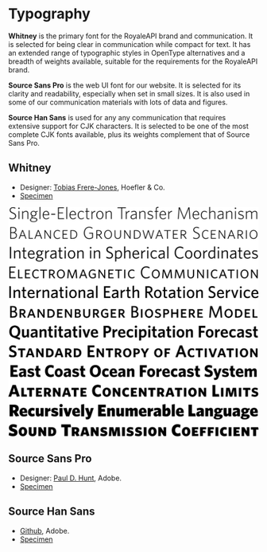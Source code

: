 # Typography

**Whitney** is the primary font for the RoyaleAPI brand and communication. It is selected for being clear in communication while compact for text. It has an extended range of typographic styles in OpenType alternatives and a breadth of weights available, suitable for the requirements for the RoyaleAPI brand.

**Source Sans Pro** is the web UI font for our website. It is selected for its clarity and readability, especially when set in small sizes. It is also used in some of our communication materials with lots of data and figures.  

**Source Han Sans** is used for any any communication that requires extensive support for CJK characters. It is selected to be one of the most complete CJK fonts available, plus its weights complement that of Source Sans Pro.

## Whitney

- Designer: [Tobias Frere-Jones](https://en.wikipedia.org/wiki/Tobias_Frere-Jones), Hoefler & Co.
- [Specimen](https://www.typography.com/fonts/whitney/overview)

![Whitney](/typography/whitney-outline@4x-bg.svg)

## Source Sans Pro

- Designer: [Paul D. Hunt](https://fonts.adobe.com/designers/paul-d-hunt), Adobe.
- [Specimen](https://fonts.adobe.com/fonts/source-sans)


## Source Han Sans

- [Github](https://github.com/adobe-fonts/source-han-sans), Adobe.
- [Specimen](hhttps://github.com/adobe-fonts/source-han-sans/raw/release/SourceHanSansDesignGuide.pdf)





